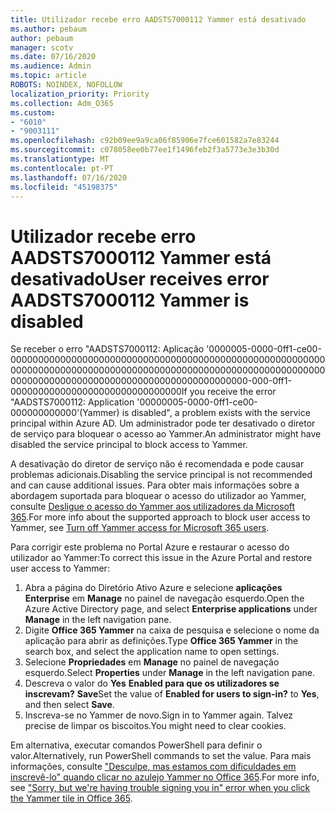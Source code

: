 ```yaml
---
title: Utilizador recebe erro AADSTS7000112 Yammer está desativado
ms.author: pebaum
author: pebaum
manager: scotv
ms.date: 07/16/2020
ms.audience: Admin
ms.topic: article
ROBOTS: NOINDEX, NOFOLLOW
localization_priority: Priority
ms.collection: Adm_O365
ms.custom:
- "6010"
- "9003111"
ms.openlocfilehash: c92b09ee9a9ca06f85906e7fce601582a7e83244
ms.sourcegitcommit: c078058ee0b77ee1f1496feb2f3a5773e3e3b30d
ms.translationtype: MT
ms.contentlocale: pt-PT
ms.lasthandoff: 07/16/2020
ms.locfileid: "45198375"
---
```

# <a name="user-receives-error-aadsts7000112-yammer-is-disabled"></a><span data-ttu-id="1ead2-102">Utilizador recebe erro AADSTS7000112 Yammer está desativado</span><span class="sxs-lookup"><span data-stu-id="1ead2-102">User receives error AADSTS7000112 Yammer is disabled</span></span>

<span data-ttu-id="1ead2-103">Se receber o erro "AADSTS7000112: Aplicação '0000005-0000-0ff1-ce00-0000000000000000000000000000000000000000000000000000000000000000000000000000000000000000000000000000000000000000000000000000000000000000000000000000000000000-000-0ff1-0000000000000000000000000000000</span><span class="sxs-lookup"><span data-stu-id="1ead2-103">If you receive the error "AADSTS7000112: Application '00000005-0000-0ff1-ce00-000000000000'(Yammer) is disabled", a problem exists with the service principal within Azure AD.</span></span> <span data-ttu-id="1ead2-104">Um administrador pode ter desativado o diretor de serviço para bloquear o acesso ao Yammer.</span><span class="sxs-lookup"><span data-stu-id="1ead2-104">An administrator might have disabled the service principal to block access to Yammer.</span></span>

<span data-ttu-id="1ead2-105">A desativação do diretor de serviço não é recomendada e pode causar problemas adicionais.</span><span class="sxs-lookup"><span data-stu-id="1ead2-105">Disabling the service principal is not recommended and can cause additional issues.</span></span> <span data-ttu-id="1ead2-106">Para obter mais informações sobre a abordagem suportada para bloquear o acesso do utilizador ao Yammer, consulte [Desligue o acesso do Yammer aos utilizadores da Microsoft 365](https://docs.microsoft.com/yammer/manage-yammer-users/turn-off-user-access).</span><span class="sxs-lookup"><span data-stu-id="1ead2-106">For more info about the supported approach to block user access to Yammer, see [Turn off Yammer access for Microsoft 365 users](https://docs.microsoft.com/yammer/manage-yammer-users/turn-off-user-access).</span></span>  

<span data-ttu-id="1ead2-107">Para corrigir este problema no Portal Azure e restaurar o acesso do utilizador ao Yammer:</span><span class="sxs-lookup"><span data-stu-id="1ead2-107">To correct this issue in the Azure Portal and restore user access to Yammer:</span></span>

1.  <span data-ttu-id="1ead2-108">Abra a página do Diretório Ativo Azure e selecione **aplicações Enterprise** em **Manage** no painel de navegação esquerdo.</span><span class="sxs-lookup"><span data-stu-id="1ead2-108">Open the Azure Active Directory page, and select **Enterprise applications** under **Manage** in the left navigation pane.</span></span>
3.  <span data-ttu-id="1ead2-109">Digite **Office 365 Yammer** na caixa de pesquisa e selecione o nome da aplicação para abrir as definições.</span><span class="sxs-lookup"><span data-stu-id="1ead2-109">Type **Office 365 Yammer** in the search box, and select the application name to open settings.</span></span>
4.  <span data-ttu-id="1ead2-110">Selecione **Propriedades** em **Manage** no painel de navegação esquerdo.</span><span class="sxs-lookup"><span data-stu-id="1ead2-110">Select **Properties** under **Manage** in the left navigation pane.</span></span>
5.  <span data-ttu-id="1ead2-111">Descreva o valor do **Yes** **Enabled para que os utilizadores se inscrevam?** **Save**</span><span class="sxs-lookup"><span data-stu-id="1ead2-111">Set the value of **Enabled for users to sign-in?** to **Yes**, and then select **Save**.</span></span>
6.  <span data-ttu-id="1ead2-112">Inscreva-se no Yammer de novo.</span><span class="sxs-lookup"><span data-stu-id="1ead2-112">Sign in to Yammer again.</span></span> <span data-ttu-id="1ead2-113">Talvez precise de limpar os biscoitos.</span><span class="sxs-lookup"><span data-stu-id="1ead2-113">You might need to clear cookies.</span></span>

<span data-ttu-id="1ead2-114">Em alternativa, executar comandos PowerShell para definir o valor.</span><span class="sxs-lookup"><span data-stu-id="1ead2-114">Alternatively, run PowerShell commands to set the value.</span></span> <span data-ttu-id="1ead2-115">Para mais informações, consulte ["Desculpe, mas estamos com dificuldades em inscrevê-lo" quando clicar no azulejo Yammer no Office 365](https://docs.microsoft.com/yammer/troubleshoot-problems/error-when-click-the-yammer-tile-in-office-365).</span><span class="sxs-lookup"><span data-stu-id="1ead2-115">For more info, see ["Sorry, but we're having trouble signing you in" error when you click the Yammer tile in Office 365](https://docs.microsoft.com/yammer/troubleshoot-problems/error-when-click-the-yammer-tile-in-office-365).</span></span> 
